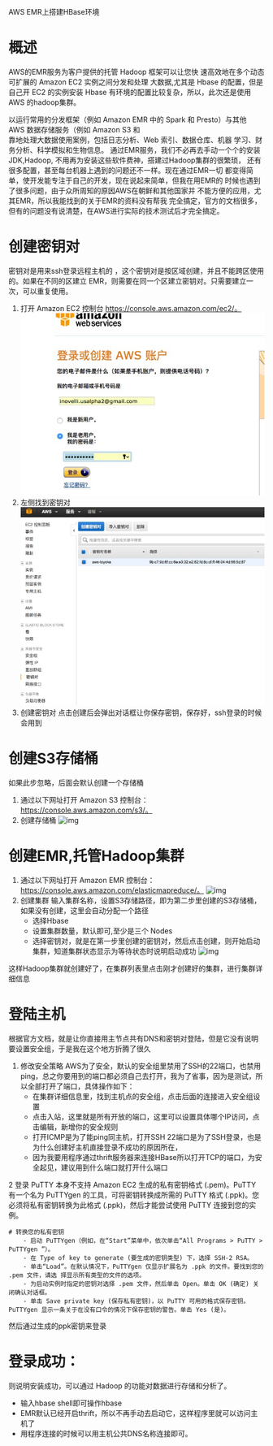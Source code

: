 AWS EMR上搭建HBase环境

# 概述

AWS的EMR服务为客户提供的托管 Hadoop 框架可以让您快 
速高效地在多个动态可扩展的 Amazon EC2 实例之间分发和处理 
大数据,尤其是 Hbase 的配置，但是自己开 EC2 的实例安装 Hbase 有环境的配置比较复杂，所以，此次还是使用 AWS 的hadoop集群。

以运行常用的分发框架（例如 Amazon EMR 中的 
Spark 和 Presto）与其他 AWS 数据存储服务（例如 Amazon S3 和  
靠地处理大数据使用案例，包括日志分析、Web 索引、数据仓库、机器 
学习、财务分析、科学模拟和生物信息。 
通过EMR服务，我们不必再去手动一个个的安装JDK,Hadoop, 
不用再为安装这些软件费神，搭建过Hadoop集群的很繁琐， 
还有很多配置，甚至每台机器上遇到的问题还不一样。现在通过EMR一切 
都变得简单，使开发能专注于自己的开发，现在说起来简单，但我在用EMR的 
时候也遇到了很多问题，由于众所周知的原因AWS在朝鲜和其他国家并 
不能方便的应用，尤其EMR，所以我能找到的关于EMR的资料没有帮我 
完全搞定，官方的文档很多，但有的问题没有说清楚，在AWS进行实际的技术测试后才完全搞定。

# 创建密钥对

密钥对是用来ssh登录远程主机的 ，这个密钥对是按区域创建，并且不能跨区使用的。如果在不同的区建立 EMR，则需要在同一个区建立密钥对。只需要建立一次，可以重复使用。

1.  打开 Amazon EC2 控制台 https://console.aws.amazon.com/ec2/。
![img](./pic/aws-01.jpg) 
2. 左侧找到密钥对 
![img](https://github.com/usalpha2inovelli/KennyBlog/blob/master/pic/aws-02.jpg) 
3. 创建密钥对 
点击创建后会弹出对话框让你保存密钥，保存好，ssh登录的时候会用到 


# 创建S3存储桶

如果此步忽略，后面会默认创建一个存储桶 

1. 通过以下网址打开 Amazon S3 控制台：https://console.aws.amazon.com/s3/。 
2. 创建存储桶 
![img](https://github.com/usalpha2inovelli/KennyBlog/pic/aws-03.jpg) 


# 创建EMR,托管Hadoop集群

1. 通过以下网址打开 Amazon EMR 控制台：https://console.aws.amazon.com/elasticmapreduce/。 
![img](https://github.com/usalpha2inovelli/KennyBlog/pic/aws-04.jpg) 
2. 创建集群 
输入集群名称，设置S3存储路径，即为第二步里创建的S3存储桶，如果没有创建，这里会自动分配一个路径 
    - 选择Hbase 
    - 设置集群数量，默认即可,至少是三个 Nodes
    - 选择密钥对，就是在第一步里创建的密钥对，然后点击创建，则开始启动集群，知道集群状态显示为等待状态时说明启动成功 
![img](https://github.com/usalpha2inovelli/KennyBlog/pic/aws-05.jpg) 


这样Hadoop集群就创建好了，在集群列表里点击刚才创建好的集群，进行集群详细信息 


# 登陆主机

根据官方文档，就是让你直接用主节点共有DNS和密钥对登陆，但是它没有说明要设置安全组，于是我在这个地方折腾了很久 

1. 修改安全策略 
AWS为了安全，默认的安全组里禁用了SSH的22端口，也禁用ping，总之你要用到的端口都必须自己去打开，我为了省事，因为是测试，所以全部打开了端口，具体操作如下： 
    - 在集群详细信息里，找到主机点的安全组，点击后面的连接进入安全组设置 
    - 点击入站，这里就是所有开放的端口，这里可以设置具体哪个IP访问，点击编辑，新增你的安全规则 
    - 打开ICMP是为了能ping同主机，打开SSH 22端口是为了SSH登录，也是为什么创建好主机直接登录不成功的原因所在，
    - 因为我要用程序通过thrift服务器来连接HBase所以打开TCP的端口，为安全起见，建议用到什么端口就打开什么端口

2 登录 
PuTTY 本身不支持 Amazon EC2 生成的私有密钥格式 (.pem)。PuTTY 有一个名为 PuTTYgen 的工具，可将密钥转换成所需的 PuTTY 格式 (.ppk)。您必须将私有密钥转换为此格式 (.ppk)，然后才能尝试使用 PuTTY 连接到您的实例。 

    # 转换您的私有密钥 
        - 启动 PuTTYgen（例如，在“Start”菜单中，依次单击“All Programs > PuTTY > PuTTYgen ”）。 
        - 在 Type of key to generate (要生成的密钥类型) 下，选择 SSH-2 RSA。 
        - 单击“Load”。在默认情况下，PuTTYgen 仅显示扩展名为 .ppk 的文件。要找到您的 .pem 文件，请选 择显示所有类型的文件的选项。 
        - 为启动实例时指定的密钥对选择 .pem 文件，然后单击 Open。单击 OK (确定) 关闭确认对话框。 
        - 单击 Save private key (保存私有密钥)，以 PuTTY 可用的格式保存密钥。PuTTYgen 显示一条关于在没有口令的情况下保存密钥的警告。单击 Yes (是)。

然后通过生成的ppk密钥来登录 


# 登录成功： 
则说明安装成功，可以通过 Hadoop 的功能对数据进行存储和分析了。

 - 输入hbase shell即可操作hbase 
 - EMR默认已经开启thrift，所以不再手动去启动它，这样程序里就可以访问主机了 
 - 用程序连接的时候可以用主机公共DNS名称连接即可。